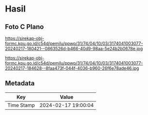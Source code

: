 # Hasil

## Foto C Plano

https://sirekap-obj-formc.kpu.go.id/c54d/pemilu/ppwp/31/74/04/10/03/3174041003077-20240217-180421--0863526d-b466-40d9-98aa-5e24b2b0678e.jpg

https://sirekap-obj-formc.kpu.go.id/c54d/pemilu/ppwp/31/74/04/10/03/3174041003077-20240217-184628--8faa473f-044f-4036-b960-26f6e78ade46.jpg


## Metadata

| Key        | Value               |
| ---------- | ------------------- |
| Time Stamp | 2024-02-17 19:00:04 |




